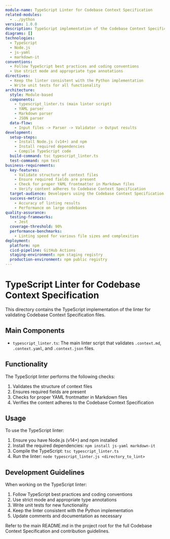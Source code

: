 ```yaml
---
module-name: TypeScript Linter for Codebase Context Specification
related-modules:
  - ../python
version: 1.0.0
description: TypeScript implementation of the Codebase Context Specification linter
diagrams: []
technologies:
  - TypeScript
  - Node.js
  - js-yaml
  - markdown-it
conventions:
  - Follow TypeScript best practices and coding conventions
  - Use strict mode and appropriate type annotations
directives:
  - Keep the linter consistent with the Python implementation
  - Write unit tests for all functionality
architecture:
  style: Module-based
  components:
    - typescript_linter.ts (main linter script)
    - YAML parser
    - Markdown parser
    - JSON parser
  data-flow:
    - Input files -> Parser -> Validator -> Output results
development:
  setup-steps:
    - Install Node.js (v14+) and npm
    - Install required dependencies
    - Compile TypeScript code
  build-command: tsc typescript_linter.ts
  test-command: npm test
business-requirements:
  key-features:
    - Validate structure of context files
    - Ensure required fields are present
    - Check for proper YAML frontmatter in Markdown files
    - Verify content adheres to Codebase Context Specification
  target-audience: Developers using the Codebase Context Specification
  success-metrics:
    - Accuracy of linting results
    - Performance on large codebases
quality-assurance:
  testing-frameworks:
    - Jest
  coverage-threshold: 90%
  performance-benchmarks:
    - Linting speed for various file sizes and complexities
deployment:
  platform: npm
  cicd-pipeline: GitHub Actions
  staging-environment: npm staging registry
  production-environment: npm public registry
---
```


# TypeScript Linter for Codebase Context Specification

This directory contains the TypeScript implementation of the linter for validating Codebase Context Specification files.

## Main Components

- `typescript_linter.ts`: The main linter script that validates `.context.md`, `.context.yaml`, and `.context.json` files.

## Functionality

The TypeScript linter performs the following checks:

1. Validates the structure of context files
2. Ensures required fields are present
3. Checks for proper YAML frontmatter in Markdown files
4. Verifies the content adheres to the Codebase Context Specification

## Usage

To use the TypeScript linter:

1. Ensure you have Node.js (v14+) and npm installed
2. Install the required dependencies: `npm install js-yaml markdown-it`
3. Compile the TypeScript: `tsc typescript_linter.ts`
4. Run the linter: `node typescript_linter.js <directory_to_lint>`

## Development Guidelines

When working on the TypeScript linter:

1. Follow TypeScript best practices and coding conventions
2. Use strict mode and appropriate type annotations
3. Write unit tests for new functionality
4. Keep the linter consistent with the Python implementation
5. Update comments and documentation as necessary

Refer to the main README.md in the project root for the full Codebase Context Specification and contribution guidelines.